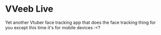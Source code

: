 # VVeeb Live
Yet another Vtuber face tracking app that does the face tracking thing for you except this time it's for mobile devices :&lt;?
